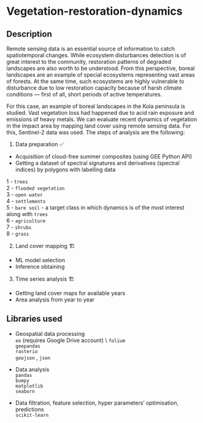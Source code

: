 # Vegetation-restoration-dynamics


## Description

Remote sensing data is an essential source of information to catch spatiotemporal changes. While ecosystem disturbances detection is of great interest to the community, restoration patterns of degraded landscapes are also worth to be understood.
From this perspective, boreal landscapes are an example of special ecosystems representing vast areas of forests. At the same time, such ecosystems are highly vulnerable to disturbance due to low restoration capacity because of harsh climate conditions — first of all, short periods of active temperatures.

For this case, an example of boreal landscapes in the Kola peninsula is studied. Vast vegetation loss had happened due to acid rain exposure and emissions of heavy metals. We can evaluate recent dynamics of vegetation in the impact area by mapping land cover using remote sensing data.
For this, Sentinel-2 data was used.
The steps of analysis are the following:
1. Data preparation ✅
* Acquisition of cloud-free summer composites (using GEE Python API) 
* Getting a dataset of spectral signatures and derivatives (spectral indices) by polygons with labelling data

1 - ``trees`` \
2 - ``flooded vegetation`` \
3 - ``open water`` \
4 - ``settlements`` \
5 - ``bare soil`` - a target class in which dynamics is of the most interest along with ``trees`` \
6 - ``agriculture`` \
7 - ``shrubs`` \
8 - ``grass``

2. Land cover mapping  🏗
* ML model selection  
* Inference obtaining  

3. Time series analysis 🏗 
* Getting land cover maps for available years 
* Area analysis from year to year  


## Libraries used

* Geospatial data processing  \
``ee`` (requires Google Drive account)  \ 
``folium`` \
``geopandas`` \
``rasterio`` \
``geojson`` , ``json`` 

* Data analysis  \
``pandas`` \
``bumpy`` \
``matplotlib`` \
``seaborn`` 

* Data filtration, feature selection, hyper parameters’ optimisation, predictions \
``scikit-learn`` 




